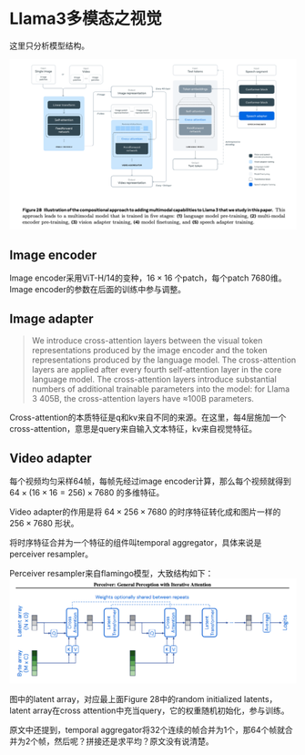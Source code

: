 # Llama3多模态之视觉

这里只分析模型结构。

![](../../images/llama3_vision.png)

## Image encoder
Image encoder采用ViT-H/14的变种，$16 \times 16$ 个patch，每个patch 7680维。Image encoder的参数在后面的训练中参与调整。

## Image adapter
> We introduce cross-attention layers between the visual token representations produced by the image encoder and the token representations produced by the language model. The cross-attention layers are applied after every fourth self-attention layer in the core language model. The cross-attention layers introduce substantial numbers of additional trainable parameters into the model: for Llama 3 405B, the cross-attention layers have ≈100B parameters.

Cross-attention的本质特征是q和kv来自不同的来源。在这里，每4层施加一个cross-attention，意思是query来自输入文本特征，kv来自视觉特征。

## Video adapter
每个视频均匀采样64帧，每帧先经过image encoder计算，那么每个视频就得到 $64 \times (16 \times 16=256) \times 7680$ 的多维特征。

Video adapter的作用是将 $64 \times 256 \times 7680$ 的时序特征转化成和图片一样的 $256 \times 7680$ 形状。

将时序特征合并为一个特征的组件叫temporal aggregator，具体来说是perceiver resampler。

Perceiver resampler来自flamingo模型，大致结构如下：
![](../../images/perceiver.png)

图中的latent array，对应最上面Figure 28中的random initialized latents，latent array在cross attention中充当query，它的权重随机初始化，参与训练。

原文中还提到，temporal aggregator将32个连续的帧合并为1个，那64个帧就合并为2个帧，然后呢？拼接还是求平均？原文没有说清楚。




